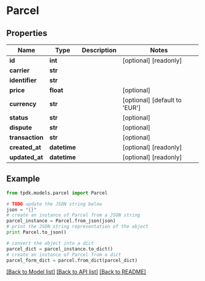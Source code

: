 # Parcel



## Properties
Name | Type | Description | Notes
------------ | ------------- | ------------- | -------------
**id** | **int** |  | [optional] [readonly] 
**carrier** | **str** |  | 
**identifier** | **str** |  | 
**price** | **float** |  | [optional] 
**currency** | **str** |  | [optional] [default to 'EUR']
**status** | **str** |  | [optional] 
**dispute** | **str** |  | [optional] 
**transaction** | **str** |  | [optional] 
**created_at** | **datetime** |  | [optional] [readonly] 
**updated_at** | **datetime** |  | [optional] [readonly] 

## Example

```python
from tpdk.models.parcel import Parcel

# TODO update the JSON string below
json = "{}"
# create an instance of Parcel from a JSON string
parcel_instance = Parcel.from_json(json)
# print the JSON string representation of the object
print Parcel.to_json()

# convert the object into a dict
parcel_dict = parcel_instance.to_dict()
# create an instance of Parcel from a dict
parcel_form_dict = parcel.from_dict(parcel_dict)
```
[[Back to Model list]](../README.md#documentation-for-models) [[Back to API list]](../README.md#documentation-for-api-endpoints) [[Back to README]](../README.md)


